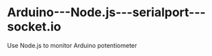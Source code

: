 Arduino---Node.js---serialport---socket.io
==========================================

Use Node.js to monitor Arduino potentiometer
